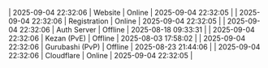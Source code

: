 | 2025-09-04 22:32:06 | Website | Online | 2025-09-04 22:32:05 |
| 2025-09-04 22:32:06 | Registration | Online | 2025-09-04 22:32:05 |
| 2025-09-04 22:32:06 | Auth Server | Offline | 2025-08-18 09:33:31 |
| 2025-09-04 22:32:06 | Kezan (PvE) | Offline | 2025-08-03 17:58:02 |
| 2025-09-04 22:32:06 | Gurubashi (PvP) | Offline | 2025-08-23 21:44:06 |
| 2025-09-04 22:32:06 | Cloudflare | Online | 2025-09-04 22:32:05 |
